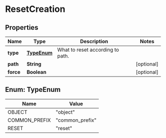 

# ResetCreation


## Properties

Name | Type | Description | Notes
------------ | ------------- | ------------- | -------------
**type** | [**TypeEnum**](#TypeEnum) | What to reset according to path. | 
**path** | **String** |  |  [optional]
**force** | **Boolean** |  |  [optional]



## Enum: TypeEnum

Name | Value
---- | -----
OBJECT | &quot;object&quot;
COMMON_PREFIX | &quot;common_prefix&quot;
RESET | &quot;reset&quot;



